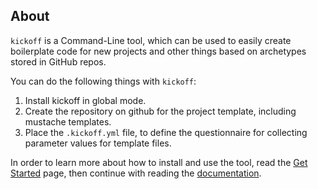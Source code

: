 ## About

`kickoff` is a Command-Line tool, which can be used to easily create boilerplate code for new projects and other things based on archetypes stored in GitHub repos.

You can do the following things with `kickoff`:

1. Install kickoff in global mode.
2. Create the repository on github for the project template, including mustache templates.
3. Place the `.kickoff.yml` file,
   to define the questionnaire for collecting parameter values for template files.

In order to learn more about how to install and use the tool, read the [Get Started](getStarted.html) page, then continue with reading the [documentation](documentation.html).
